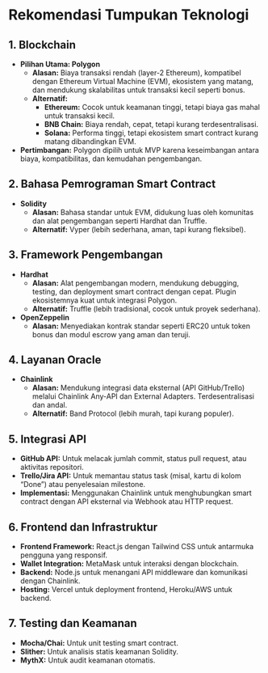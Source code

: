 # Rekomendasi Tumpukan Teknologi

## 1. Blockchain
- **Pilihan Utama: Polygon**
  - **Alasan:** Biaya transaksi rendah (layer-2 Ethereum), kompatibel dengan Ethereum Virtual Machine (EVM), ekosistem yang matang, dan mendukung skalabilitas untuk transaksi kecil seperti bonus.
  - **Alternatif:**
    - **Ethereum:** Cocok untuk keamanan tinggi, tetapi biaya gas mahal untuk transaksi kecil.
    - **BNB Chain:** Biaya rendah, cepat, tetapi kurang terdesentralisasi.
    - **Solana:** Performa tinggi, tetapi ekosistem smart contract kurang matang dibandingkan EVM.
- **Pertimbangan:** Polygon dipilih untuk MVP karena keseimbangan antara biaya, kompatibilitas, dan kemudahan pengembangan.

## 2. Bahasa Pemrograman Smart Contract
- **Solidity**
  - **Alasan:** Bahasa standar untuk EVM, didukung luas oleh komunitas dan alat pengembangan seperti Hardhat dan Truffle.
  - **Alternatif:** Vyper (lebih sederhana, aman, tapi kurang fleksibel).

## 3. Framework Pengembangan
- **Hardhat**
  - **Alasan:** Alat pengembangan modern, mendukung debugging, testing, dan deployment smart contract dengan cepat. Plugin ekosistemnya kuat untuk integrasi Polygon.
  - **Alternatif:** Truffle (lebih tradisional, cocok untuk proyek sederhana).
- **OpenZeppelin**
  - **Alasan:** Menyediakan kontrak standar seperti ERC20 untuk token bonus dan modul escrow yang aman dan teruji.

## 4. Layanan Oracle
- **Chainlink**
  - **Alasan:** Mendukung integrasi data eksternal (API GitHub/Trello) melalui Chainlink Any-API dan External Adapters. Terdesentralisasi dan andal.
  - **Alternatif:** Band Protocol (lebih murah, tapi kurang populer).

## 5. Integrasi API
- **GitHub API:** Untuk melacak jumlah commit, status pull request, atau aktivitas repositori.
- **Trello/Jira API:** Untuk memantau status task (misal, kartu di kolom “Done”) atau penyelesaian milestone.
- **Implementasi:** Menggunakan Chainlink untuk menghubungkan smart contract dengan API eksternal via Webhook atau HTTP request.

## 6. Frontend dan Infrastruktur
- **Frontend Framework:** React.js dengan Tailwind CSS untuk antarmuka pengguna yang responsif.
- **Wallet Integration:** MetaMask untuk interaksi dengan blockchain.
- **Backend:** Node.js untuk menangani API middleware dan komunikasi dengan Chainlink.
- **Hosting:** Vercel untuk deployment frontend, Heroku/AWS untuk backend.

## 7. Testing dan Keamanan
- **Mocha/Chai:** Untuk unit testing smart contract.
- **Slither:** Untuk analisis statis keamanan Solidity.
- **MythX:** Untuk audit keamanan otomatis.